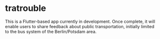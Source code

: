 # tratrouble

This is a Flutter-based app currently in development. Once complete, it will enable users to share feedback about public transportation, initially limited to the bus system of the Berlin/Potsdam area.

